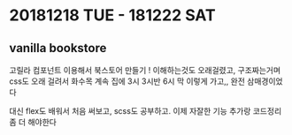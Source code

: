 # 20181218 TUE - 181222 SAT
## vanilla bookstore 

고릴라 컴포넌트 이용해서 북스토어 만들기 ! 
이해하는것도 오래걸렸고, 구조짜는거며 css도 오래 걸려서 
화수목 계속 집에 3시 3시반 6시 막 이렇게 가고,,
완전 삼매경이었다 

대신 flex도 배워서 처음 써보고, scss도 공부하고.
이제 자잘한 기능 추가랑 코드정리 좀 더 해야한다
